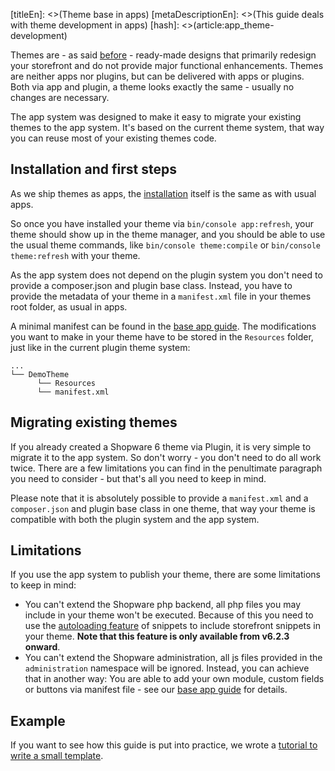 [titleEn]: <>(Theme base in apps)
[metaDescriptionEn]: <>(This guide deals with theme development in apps)
[hash]: <>(article:app_theme-development)

Themes are - as said [before](./10-plugins-and-apps.md) - ready-made designs that primarily redesign your storefront 
and do not provide major functional enhancements. Themes are neither apps nor plugins, but can be delivered with apps
or plugins. Both via app and plugin, a theme looks exactly the same - usually no changes are necessary.

The app system was designed to make it easy to migrate your existing themes to the app system.
It's based on the current theme system, that way you can reuse most of your existing themes code.

## Installation and first steps

As we ship themes as apps, the [installation](./30-app-base-guide.md) itself is the same as with usual apps.

So once you have installed your theme via `bin/console app:refresh`, your theme should show up in the theme manager, 
and you should be able to use the usual theme commands, 
like `bin/console theme:compile` or `bin/console theme:refresh` with your theme.

As the app system does not depend on the plugin system you don't need to provide a composer.json and plugin base class. 
Instead, you have to provide the metadata of your theme in a `manifest.xml` file in your themes root folder, 
as usual in apps.

A minimal manifest can be found in the [base app guide](./30-app-base-guide.md). The modifications you want to make in 
your theme have to be stored in the `Resources` folder, just like in the current plugin theme system:
```
...
└── DemoTheme
      └── Resources
      └── manifest.xml
```

## Migrating existing themes

If you already created a Shopware 6 theme via Plugin, it is very simple to migrate it to the app system. So don't worry -
you don't need to do all work twice. There are a few limitations you can find in the penultimate paragraph you need to 
consider - but that's all you need to keep in mind. 

Please note that it is absolutely possible to provide a `manifest.xml` and a `composer.json` and plugin base class 
in one theme, that way your theme is compatible with both the plugin system and the app system.

## Limitations

If you use the app system to publish your theme, there are some limitations to keep in mind:

* You can't extend the Shopware php backend, all php files you may include in your theme won't be executed. Because of this
you need to use the [autoloading feature](./../30-theme-guide/40-snippets.md) of snippets to include storefront snippets in your theme.
**Note that this feature is only available from v6.2.3 onward**.
* You can't extend the Shopware administration, all js files provided in the `administration` namespace will be ignored.
Instead, you can achieve that in another way: You are able to add your own module, custom fields or buttons via 
manifest file - see our [base app guide](./30-app-base-guide.md) for details.

## Example

If you want to see how this guide is put into practice, we wrote a 
[tutorial to write a small template](./50-app-examples-and-tutorials/20-create-own-theme.md).
